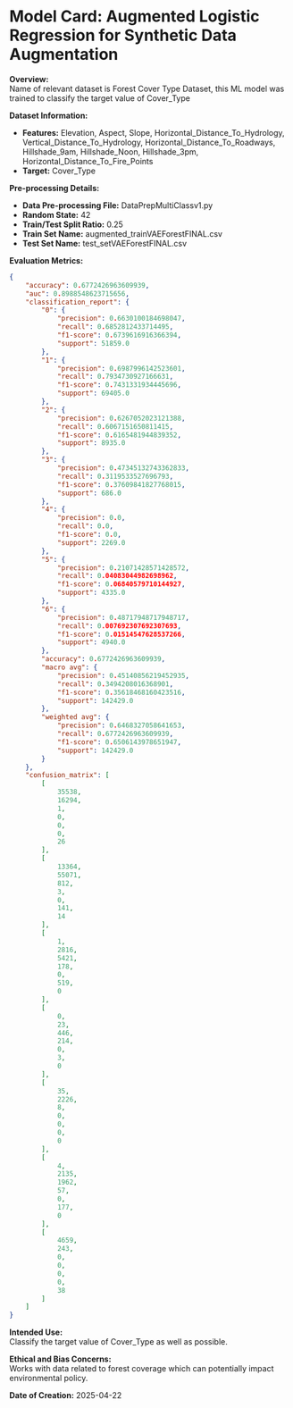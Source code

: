 # Model Card: Augmented Logistic Regression for Synthetic Data Augmentation

**Overview:**  
Name of relevant dataset is Forest Cover Type Dataset, this ML model was trained to classify the target value of Cover_Type

**Dataset Information:**  
- **Features:** Elevation, Aspect, Slope, Horizontal_Distance_To_Hydrology, Vertical_Distance_To_Hydrology, Horizontal_Distance_To_Roadways, Hillshade_9am, Hillshade_Noon, Hillshade_3pm, Horizontal_Distance_To_Fire_Points
- **Target:** Cover_Type

**Pre-processing Details:**  
- **Data Pre-processing File:** DataPrepMultiClassv1.py
- **Random State:** 42
- **Train/Test Split Ratio:** 0.25
- **Train Set Name:** augmented_trainVAEForestFINAL.csv
- **Test Set Name:** test_setVAEForestFINAL.csv

**Evaluation Metrics:**  
```json
{
    "accuracy": 0.6772426963609939,
    "auc": 0.8988548623715656,
    "classification_report": {
        "0": {
            "precision": 0.6630100184698047,
            "recall": 0.6852812433714495,
            "f1-score": 0.6739616916366394,
            "support": 51859.0
        },
        "1": {
            "precision": 0.6987996142523601,
            "recall": 0.7934730927166631,
            "f1-score": 0.7431331934445696,
            "support": 69405.0
        },
        "2": {
            "precision": 0.6267052023121388,
            "recall": 0.6067151650811415,
            "f1-score": 0.6165481944839352,
            "support": 8935.0
        },
        "3": {
            "precision": 0.47345132743362833,
            "recall": 0.3119533527696793,
            "f1-score": 0.37609841827768015,
            "support": 686.0
        },
        "4": {
            "precision": 0.0,
            "recall": 0.0,
            "f1-score": 0.0,
            "support": 2269.0
        },
        "5": {
            "precision": 0.21071428571428572,
            "recall": 0.04083044982698962,
            "f1-score": 0.06840579710144927,
            "support": 4335.0
        },
        "6": {
            "precision": 0.48717948717948717,
            "recall": 0.007692307692307693,
            "f1-score": 0.01514547628537266,
            "support": 4940.0
        },
        "accuracy": 0.6772426963609939,
        "macro avg": {
            "precision": 0.45140856219452935,
            "recall": 0.3494208016368901,
            "f1-score": 0.35618468160423516,
            "support": 142429.0
        },
        "weighted avg": {
            "precision": 0.6468327058641653,
            "recall": 0.6772426963609939,
            "f1-score": 0.6506143978651947,
            "support": 142429.0
        }
    },
    "confusion_matrix": [
        [
            35538,
            16294,
            1,
            0,
            0,
            0,
            26
        ],
        [
            13364,
            55071,
            812,
            3,
            0,
            141,
            14
        ],
        [
            1,
            2816,
            5421,
            178,
            0,
            519,
            0
        ],
        [
            0,
            23,
            446,
            214,
            0,
            3,
            0
        ],
        [
            35,
            2226,
            8,
            0,
            0,
            0,
            0
        ],
        [
            4,
            2135,
            1962,
            57,
            0,
            177,
            0
        ],
        [
            4659,
            243,
            0,
            0,
            0,
            0,
            38
        ]
    ]
}
```

**Intended Use:**  
Classify the target value of Cover_Type as well as possible.

**Ethical and Bias Concerns:**  
Works with data related to forest coverage which can potentially impact environmental policy.

**Date of Creation:** 2025-04-22